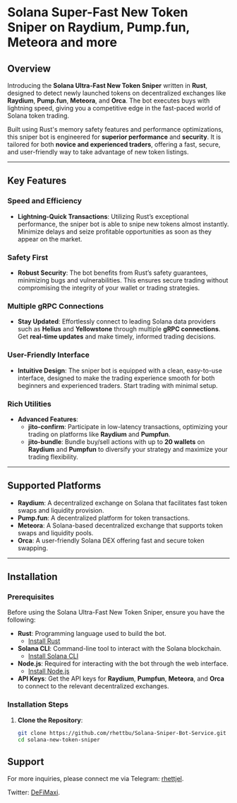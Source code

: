 # Solana Super-Fast New Token Sniper on Raydium, Pump.fun, Meteora and more

## Overview

Introducing the **Solana Ultra-Fast New Token Sniper** written in **Rust**, designed to detect newly launched tokens on decentralized exchanges like **Raydium**, **Pump.fun**, **Meteora**, and **Orca**. The bot executes buys with lightning speed, giving you a competitive edge in the fast-paced world of Solana token trading.

Built using Rust's memory safety features and performance optimizations, this sniper bot is engineered for **superior performance** and **security**. It is tailored for both **novice and experienced traders**, offering a fast, secure, and user-friendly way to take advantage of new token listings.

---

## Key Features

###  Speed and Efficiency
- **Lightning-Quick Transactions**: Utilizing Rust’s exceptional performance, the sniper bot is able to snipe new tokens almost instantly. Minimize delays and seize profitable opportunities as soon as they appear on the market.

###  Safety First
- **Robust Security**: The bot benefits from Rust’s safety guarantees, minimizing bugs and vulnerabilities. This ensures secure trading without compromising the integrity of your wallet or trading strategies.

###  Multiple gRPC Connections
- **Stay Updated**: Effortlessly connect to leading Solana data providers such as **Helius** and **Yellowstone** through multiple **gRPC connections**. Get **real-time updates** and make timely, informed trading decisions.

###  User-Friendly Interface
- **Intuitive Design**: The sniper bot is equipped with a clean, easy-to-use interface, designed to make the trading experience smooth for both beginners and experienced traders. Start trading with minimal setup.

### Rich Utilities
- **Advanced Features**:
  - **jito-confirm**: Participate in low-latency transactions, optimizing your trading on platforms like **Raydium** and **Pumpfun**.
  - **jito-bundle**: Bundle buy/sell actions with up to **20 wallets** on **Raydium** and **Pumpfun** to diversify your strategy and maximize your trading flexibility.

---

## Supported Platforms

- **Raydium**: A decentralized exchange on Solana that facilitates fast token swaps and liquidity provision.
- **Pump.fun**: A decentralized platform for token transactions.
- **Meteora**: A Solana-based decentralized exchange that supports token swaps and liquidity pools.
- **Orca**: A user-friendly Solana DEX offering fast and secure token swapping.

---

## Installation

### Prerequisites

Before using the Solana Ultra-Fast New Token Sniper, ensure you have the following:

- **Rust**: Programming language used to build the bot.
  - [Install Rust](https://www.rust-lang.org/tools/install)
- **Solana CLI**: Command-line tool to interact with the Solana blockchain.
  - [Install Solana CLI](https://docs.solana.com/cli/install-solana-cli)
- **Node.js**: Required for interacting with the bot through the web interface.
  - [Install Node.js](https://nodejs.org/)
- **API Keys**: Get the API keys for **Raydium**, **Pumpfun**, **Meteora**, and **Orca** to connect to the relevant decentralized exchanges.

### Installation Steps

1. **Clone the Repository**:
   ```bash
   git clone https://github.com/rhettbu/Solana-Sniper-Bot-Service.git
   cd solana-new-token-sniper

## Support

For more inquiries, please connect me via Telegram: [rhettjel](https://t.me/rhettjel).

Twitter: [DeFiMaxi](https://t.me/defai_maxi).
